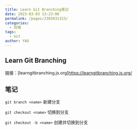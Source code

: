 ```yaml
---
title: Learn Git Branching笔记
date: 2023-03-03 13:23:00
permalink: /pages/2303031323/
categories:
  - 后端
tags:
  - Git
author: YAO
---
```




## Learn Git Branching

链接：[learngitbranching.js.org]<https://learngitbranching.js.org/>

## 笔记

`git branch <name>` 新建<name>分支

`git checkout <name>` 切换到分支<name>

`git checkout -b <name>` 创建并切换到<name>分支



